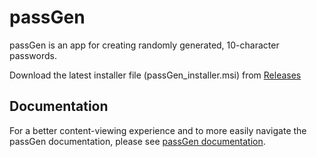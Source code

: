 # passGen

passGen is an app for creating randomly generated, 10-character passwords.

Download the latest installer file (passGen_installer.msi) from [Releases](https://github.com/josh-wong/passGen/releases)

## Documentation
For a better content-viewing experience and to more easily navigate the passGen documentation, please see [passGen documentation](https://josh-wong.github.io/passgen).